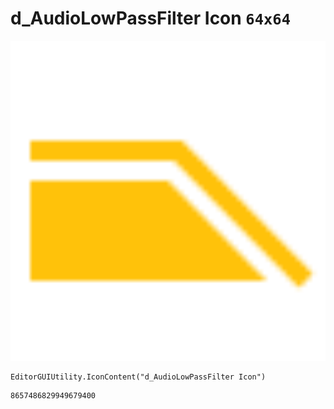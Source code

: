 # d_AudioLowPassFilter Icon `64x64`
<img src="/img/d_AudioLowPassFilter%20Icon.png" width=512 height=512>

``` CSharp
EditorGUIUtility.IconContent("d_AudioLowPassFilter Icon")
```
```
8657486829949679400
```
